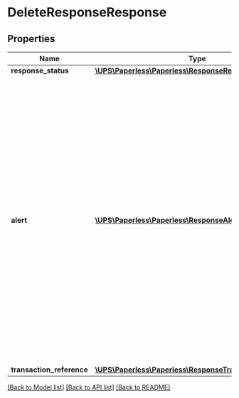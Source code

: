 # DeleteResponseResponse

## Properties
Name | Type | Description | Notes
------------ | ------------- | ------------- | -------------
**response_status** | [**\UPS\Paperless\Paperless\ResponseResponseStatus**](ResponseResponseStatus.md) |  | 
**alert** | [**\UPS\Paperless\Paperless\ResponseAlert[]**](ResponseAlert.md) | Alert Container.  There can be zero to many alert containers with code and description.  **NOTE:** For versions &gt;&#x3D; v2, this element will always be returned as an array. For requests using version &#x3D; v1, this element will be returned as an array if there is more than one object and a single object if there is only 1. | [optional] 
**transaction_reference** | [**\UPS\Paperless\Paperless\ResponseTransactionReference**](ResponseTransactionReference.md) |  | [optional] 

[[Back to Model list]](../../README.md#documentation-for-models) [[Back to API list]](../../README.md#documentation-for-api-endpoints) [[Back to README]](../../README.md)

